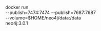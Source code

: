 docker run \
    --publish=7474:7474 --publish=7687:7687 \
    --volume=$HOME/neo4j/data:/data \
    neo4j:3.0.1

